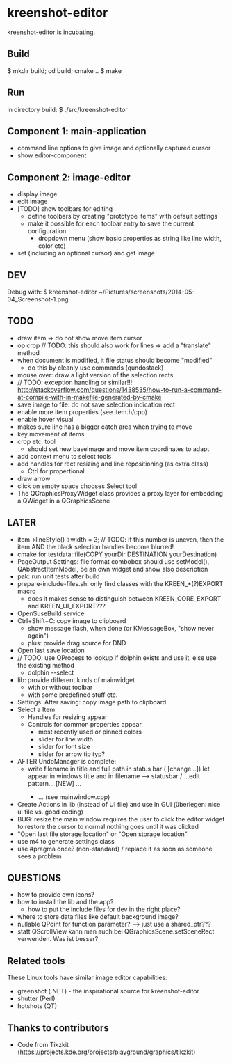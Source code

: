 kreenshot-editor
================

kreenshot-editor is incubating.

Build
-----
$ mkdir build; cd build; cmake ..
$ make

Run
---
in directory build:
$ ./src/kreenshot-editor

Component 1: main-application
-----------------------------
- command line options to give image and optionally captured cursor
- show editor-component

Component 2: image-editor
-------------------------
- display image
- edit image
- [TODO] show toolbars for editing
    - define toolbars by creating "prototype items" with default settings
    - make it possible for each toolbar entry to save the current configuration
        - dropdown menu (show basic properties as string like line width, color etc)
- set (including an optional cursor) and get image

DEV
---
Debug with: $ kreenshot-editor ~/Pictures/screenshots/2014-05-04_Screenshot-1.png

TODO
----
- draw item => do not show move item cursor
- op crop
    // TODO: this should also work for lines => add a "translate" method
- when document is modified, it file status should become "modified"
    - do this by cleanly use commands (qundostack)
- mouse over: draw a light version of the selection rects
- // TODO: exception handling or similar!!!
    http://stackoverflow.com/questions/1438535/how-to-run-a-command-at-compile-with-in-makefile-generated-by-cmake
- save image to file: do not save selection indication rect
- enable more item properties (see item.h/cpp)
- enable hover visual
- makes sure line has a bigger catch area when trying to move
- key movement of items
- crop etc. tool
    - should set new baseImage and move item coordinates to adapt
- add context menu to select tools
- add handles for rect resizing and line repositioning (as extra class)
    - Ctrl for propertional
- draw arrow
- click on empty space chooses Select tool
- The QGraphicsProxyWidget class provides a proxy layer for embedding a QWidget in a QGraphicsScene

LATER
-----
- item->lineStyle()->width = 3; // TODO: if this number is uneven, then the item AND the black selection handles become blurred!
- cmake for testdata: file(COPY yourDir DESTINATION yourDestination)
- PageOutput Settings: file format combobox should use setModel(), QAbstractItemModel,
    be an own widget and show also description
- pak: run unit tests after build
- prepare-include-files.sh: only find classes with the KREEN_*(?)EXPORT macro
    - does it makes sense to distinguish between KREEN_CORE_EXPORT and KREEN_UI_EXPORT???
- OpenSuseBuild service
- Ctrl+Shift+C: copy image to clipboard
    - show message flash, when done (or KMessageBox, "show never again")
    - plus: provide drag source for DND
- Open last save location
- // TODO: use QProcess to lookup if dolphin exists and use it, else use the existing method
    - dolphin --select
- lib: provide different kinds of mainwidget
   - with or without toolbar
   - with some predefined stuff etc.
- Settings: After saving: copy image path to clipboard
- Select a Item
  - Handles for resizing appear
  - Controls for common properties appear
     - most recently used or pinned colors
     - slider for line width
     - slider for font size
     - slider for arrow tip typ?
- AFTER UndoManager is complete:
    - write filename in title and full path in status bar (<path> [change...])
        let appear in windows title and in filename --> statusbar / ...edit pattern...
        [NEW] ...
        *  ... (see mainwindow.cpp)
- Create Actions in lib (instead of UI file) and use in GUI (überlegen: nice ui file vs. good coding)
- BUG: resize the main window requires the user to click the editor widget to restore the cursor to normal
    nothing goes until it was clicked
- "Open last file storage location" or "Open storage location"
- use m4 to generate settings class
- use #pragma once? (non-standard) / replace it as soon as someone sees a problem

QUESTIONS
---------
- how to provide own icons?
- how to install the lib and the app?
    - how to put the include files for dev in the right place?
- where to store data files like default background image?
- nullable QPoint for function parameter? --> just use a shared_ptr???
- statt QScrollView kann man auch bei QGraphicsScene.setSceneRect verwenden. Was ist besser?

Related tools
-------------
These Linux tools have similar image editor capabilities:
- greenshot (.NET) - the inspirational source for kreenshot-editor
- shutter (Perl)
- hotshots (QT)

Thanks to contributors
----------------------
- Code from Tikzkit (https://projects.kde.org/projects/playground/graphics/tikzkit)

